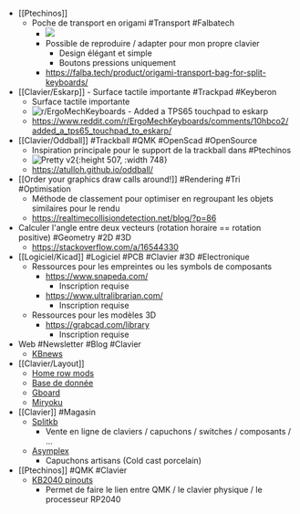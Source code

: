 - [[Ptechinos]]
	- Poche de transport en origami #Transport #Falbatech
		- ![](https://falba.tech/wp-content/uploads/2023/01/origami_cover_8.webp)
		- Possible de reproduire / adapter pour mon propre clavier
			- Design élégant et simple
			- Boutons pressions uniquement
		- https://falba.tech/product/origami-transport-bag-for-split-keyboards/
- [[Clavier/Eskarp]] - Surface tactile importante #Trackpad #Keyberon
	- Surface tactile importante
	- ![r/ErgoMechKeyboards - Added a TPS65 touchpad to eskarp](https://preview.redd.it/01m4t8ar1ada1.jpg?width=1024&format=pjpg&auto=webp&v=enabled&s=818033bcf066408b5768bcb763bb1e81fb611f07)
	- https://www.reddit.com/r/ErgoMechKeyboards/comments/10hbco2/added_a_tps65_touchpad_to_eskarp/
- [[Clavier/Oddball]] #Trackball #QMK #OpenScad #OpenSource
	- Inspiration principale pour le support de la trackball dans #Ptechinos
	- ![Pretty v2](https://atulloh.github.io/oddball/assets/images/gallery-v2-small-6.jpg){:height 507, :width 748}
	- https://atulloh.github.io/oddball/
- [[Order your graphics draw calls around!]] #Rendering #Tri #Optimisation
	- Méthode de classement pour optimiser en regroupant les objets similaires pour le rendu
	- https://realtimecollisiondetection.net/blog/?p=86
- Calculer l'angle entre deux vecteurs (rotation horaire == rotation positive) #Geometry #2D #3D
	- https://stackoverflow.com/a/16544330
- [[Logiciel/Kicad]] #Logiciel #PCB #Clavier #3D #Electronique
	- Ressources pour les empreintes ou les symbols de composants
		- https://www.snapeda.com/
			- Inscription requise
		- https://www.ultralibrarian.com/
			- Inscription requise
	- Ressources pour les modèles 3D
		- https://grabcad.com/library
			- Inscription requise
- Web #Newsletter #Blog #Clavier
	- [KBnews](https://kbd.news/)
- [[Clavier/Layout]]
	- [Home row mods](https://precondition.github.io/home-row-mods)
	- [Base de donnée](https://keymapdb.com/)
	- [Gboard](https://blog.gboards.ca/2020/01/weird-keyboards-programmable-keyboards.html?m=1)
	- [Miryoku](https://github.com/manna-harbour/miryoku)
- [[Clavier]] #Magasin
	- [Splitkb](https://splitkb.com/)
		- Vente en ligne de claviers / capuchons / switches / composants / ...
	- [Asymplex](https://www.asymplex.xyz/)
		- Capuchons artisans (Cold cast porcelain)
- [[Ptechinos]] #QMK #Clavier
	- [KB2040 pinouts](https://learn.adafruit.com/assets/106984)
		- Permet de faire le lien entre QMK / le clavier physique / le processeur RP2040